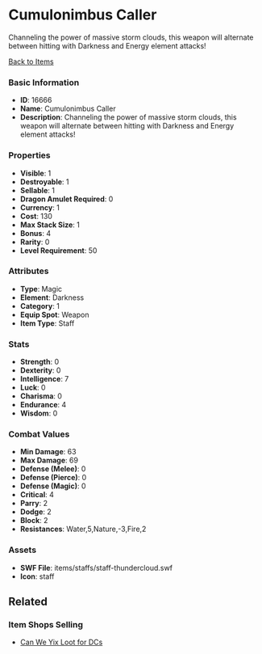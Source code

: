 # Cumulonimbus Caller

Channeling the power of massive storm clouds, this weapon will alternate between hitting with Darkness and Energy element attacks!

[Back to Items](../items.md)

### Basic Information

- **ID**: 16666
- **Name**: Cumulonimbus Caller
- **Description**: Channeling the power of massive storm clouds, this weapon will alternate between hitting with Darkness and Energy element attacks!

### Properties

- **Visible**: 1
- **Destroyable**: 1
- **Sellable**: 1
- **Dragon Amulet Required**: 0
- **Currency**: 1
- **Cost**: 130
- **Max Stack Size**: 1
- **Bonus**: 4
- **Rarity**: 0
- **Level Requirement**: 50

### Attributes

- **Type**: Magic
- **Element**: Darkness
- **Category**: 1
- **Equip Spot**: Weapon
- **Item Type**: Staff

### Stats

- **Strength**: 0
- **Dexterity**: 0
- **Intelligence**: 7
- **Luck**: 0
- **Charisma**: 0
- **Endurance**: 4
- **Wisdom**: 0

### Combat Values

- **Min Damage**: 63
- **Max Damage**: 69
- **Defense (Melee)**: 0
- **Defense (Pierce)**: 0
- **Defense (Magic)**: 0
- **Critical**: 4
- **Parry**: 2
- **Dodge**: 2
- **Block**: 2
- **Resistances**: Water,5,Nature,-3,Fire,2

### Assets

- **SWF File**: items/staffs/staff-thundercloud.swf
- **Icon**: staff

## Related

### Item Shops Selling

- [Can We Yix Loot for DCs](../item-shops/527-can-we-yix-loot-for-dcs.md)

